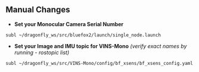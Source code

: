 ## Manual Changes
- **Set your Monocular Camera Serial Number**
```
subl ~/dragonfly_ws/src/bluefox2/launch/single_node.launch
```
- **Set your Image and IMU topic for VINS-Mono** _(verify exact names by running - rostopic list)_
```
subl ~/dragonfly_ws/src/VINS-Mono/config/bf_xsens/bf_xsens_config.yaml
```

